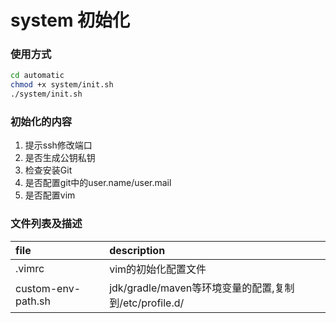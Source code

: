 # system 初始化
### 使用方式
```bash
cd automatic
chmod +x system/init.sh
./system/init.sh
```
### 初始化的内容
1. 提示ssh修改端口
2. 是否生成公钥私钥
3. 检查安装Git
4. 是否配置git中的user.name/user.mail
5. 是否配置vim

### 文件列表及描述
|file|description|
|:---|:---|
|.vimrc|vim的初始化配置文件|
|custom-env-path.sh|jdk/gradle/maven等环境变量的配置,复制到/etc/profile.d/|